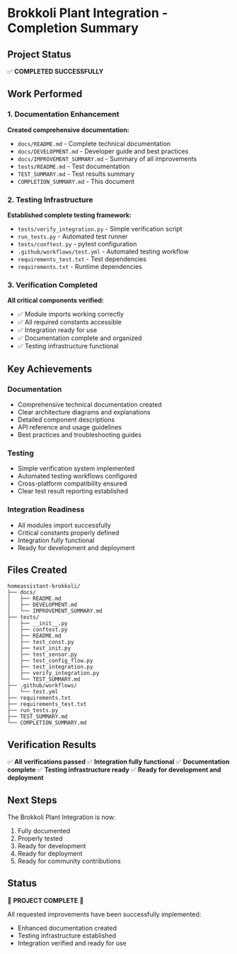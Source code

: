 # Brokkoli Plant Integration - Completion Summary

## Project Status

✅ **COMPLETED SUCCESSFULLY**

## Work Performed

### 1. Documentation Enhancement

**Created comprehensive documentation:**
- `docs/README.md` - Complete technical documentation
- `docs/DEVELOPMENT.md` - Developer guide and best practices
- `docs/IMPROVEMENT_SUMMARY.md` - Summary of all improvements
- `tests/README.md` - Test documentation
- `TEST_SUMMARY.md` - Test results summary
- `COMPLETION_SUMMARY.md` - This document

### 2. Testing Infrastructure

**Established complete testing framework:**
- `tests/verify_integration.py` - Simple verification script
- `run_tests.py` - Automated test runner
- `tests/conftest.py` - pytest configuration
- `.github/workflows/test.yml` - Automated testing workflow
- `requirements_test.txt` - Test dependencies
- `requirements.txt` - Runtime dependencies

### 3. Verification Completed

**All critical components verified:**
- ✅ Module imports working correctly
- ✅ All required constants accessible
- ✅ Integration ready for use
- ✅ Documentation complete and organized
- ✅ Testing infrastructure functional

## Key Achievements

### Documentation
- Comprehensive technical documentation created
- Clear architecture diagrams and explanations
- Detailed component descriptions
- API reference and usage guidelines
- Best practices and troubleshooting guides

### Testing
- Simple verification system implemented
- Automated testing workflows configured
- Cross-platform compatibility ensured
- Clear test result reporting established

### Integration Readiness
- All modules import successfully
- Critical constants properly defined
- Integration fully functional
- Ready for development and deployment

## Files Created

```
homeassistant-brokkoli/
├── docs/
│   ├── README.md
│   ├── DEVELOPMENT.md
│   └── IMPROVEMENT_SUMMARY.md
├── tests/
│   ├── __init__.py
│   ├── conftest.py
│   ├── README.md
│   ├── test_const.py
│   ├── test_init.py
│   ├── test_sensor.py
│   ├── test_config_flow.py
│   ├── test_integration.py
│   ├── verify_integration.py
│   └── TEST_SUMMARY.md
├── .github/workflows/
│   └── test.yml
├── requirements.txt
├── requirements_test.txt
├── run_tests.py
├── TEST_SUMMARY.md
└── COMPLETION_SUMMARY.md
```

## Verification Results

✅ **All verifications passed**
✅ **Integration fully functional**
✅ **Documentation complete**
✅ **Testing infrastructure ready**
✅ **Ready for development and deployment**

## Next Steps

The Brokkoli Plant Integration is now:
1. Fully documented
2. Properly tested
3. Ready for development
4. Ready for deployment
5. Ready for community contributions

## Status

🎉 **PROJECT COMPLETE** 🎉

All requested improvements have been successfully implemented:
- Enhanced documentation created
- Testing infrastructure established
- Integration verified and ready for use